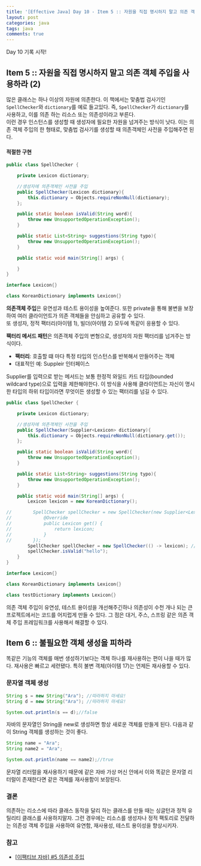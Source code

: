 ```yaml
---
title: '[Effective Java] Day 10 - Item 5 :: 자원을 직접 명시하지 말고 의존 객체 주입을 사용하라 (2)'
layout: post
categories: java
tags: java
comments: true
---
```


Day 10 기록 시작!

## Item 5 :: 자원을 직접 명시하지 말고 의존 객체 주입을 사용하라 (2)
많은 클래스는 하나 이상의 자원에 의존한다. 이 책에서는 맞춤법 검사기인 `SpellChecker`와 `dictionary`를 예로 들고있다. 즉, `SpellChecker`가 `dictionary`를 사용하고, 이를 의존 하는 리소스 또는 의존성이라고 부른다.  
이런 경우 인스턴스를 생성할 때 생성자에 필요한 자원을 넘겨주는 방식이 낫다. 이는 의존 객체 주입의 한 형태로, 맞춤법 검사기를 생성할 때 의존객체인 사전을 주입해주면 된다.

#### 적절한 구현
```java
public class SpellChecker {

    private Lexicon dictionary;

    //생성자에 의존객체인 사전을 주입
    public SpellChecker(Lexicon dictionary){
        this.dictionary = Objects.requireNonNull(dictionary);
    };

    public static boolean isValid(String word){
        throw new UnsupportedOperationException();
    }

    public static List<String> suggestions(String typo){
        throw new UnsupportedOperationException();
    }

    public static void main(String[] args) {

    }
}

interface Lexicon{}

class KoreanDictionary implements Lexicon{}
```

**의존객체 주입**은 유연성과 테스트 용이성을 높여준다. 또한 private을 통해 불변을 보장하여 여러 클라이언트가 의존 객체들을 안심하고 공유할 수 있다.  
또 생성자, 정적 팩터리(아이템 1), 빌더(아이템 2) 모두에 똑같이 응용할 수 있다.  

**팩터리 메서드 패턴**은 의존객체 주입의 변형으로, 생성자의 자원 팩터리를 넘겨주는 방식이다.  
- **팩터리**: 호출할 떄 마다 특정 타입의 인스턴스를 반복해서 만들어주는 객체
- 대표적인 예: Suppleir<T> 인터페이스  

Supplier<T>를 입력으로 받는 메서드는 보통 한정적 와일드 카드 타입(bounded wildcard type)으로 입력을 제한해야한다.
이 방식을 사용해 클라이언트는 자신이 명시한 타입의 하위 타입이라면 무엇이든 생성할 수 있는 팩터리를 넘길 수 있다.

```java
public class SpellChecker {

    private Lexicon dictionary;

    //생성자에 의존객체인 사전을 주입
    public SpellChecker(Supplier<Lexicon> dictionary){
        this.dictionary = Objects.requireNonNull(dictionary.get());
    };

    public static boolean isValid(String word){
        throw new UnsupportedOperationException();
    }

    public static List<String> suggestions(String typo){
        throw new UnsupportedOperationException();
    }

    public static void main(String[] args) {
        Lexicon lexicon = new KoreanDictionary();

//        SpellChecker spellChecker = new SpellChecker(new Supplier<Lexicon>() {
//            @Override
//            public Lexicon get() {
//                return lexicon;
//            }
//        });
        SpellChecker spellChecker = new SpellChecker(() -> lexicon); //위 소스를 이와 같은 람다식으로 수정
        spellChecker.isValid("hello");
    }
}

interface Lexicon{}

class KoreanDictionary implements Lexicon{}

class testDictionary implements Lexicon{}
```
의존 객체 주입이 유연성, 테스트 용이성을 개선해주긴하나 의존성이 수천 개나 되는 큰 프로젝트에서는 코드를 어지럽게 만들 수 있다. 그 점은 대거, 주스, 스프링 같은 의존 객체 주입 프레임워크를 사용해서 해결할 수 있다.


## Item 6 :: 불필요한 객체 생성을 피하라
똑같은 기능의 객체를 매번 생성하기보다는 객체 하나를 재사용하는 편이 나을 때가 많다. 재사용은 빠르고 세련됐다. 특히 불변 객체(아이템 17)는 언제든 재사용할 수 있다.
### 문자열 객체 생성
```java
String s = new String("Ara"); //따라하지 마세요!
String d = new String("Ara"); //따라하지 마세요!

System.out.println(s == d);//false
```
자바의 문자열인 String을 new로 생성하면 항상 새로운 객체를 만들게 된다. 다음과 같이 String 객체를 생성하는 것이 좋다.
```java
String name = "Ara";
String name2 = "Ara";

System.out.println(name == name2);//true
```
문자열 리터럴을 재사용하기 때문에 같은 자바 가상 머신 안에서 이와 똑같은 문자열 리터럴이 존재한다면 같은 객체를 재사용함이 보장된다.


### 결론
의존하는 리소스에 따라 클래스 동작을 달리 하는 클래스를 만들 때는 싱글턴과 정적 유틸리티 클래스를 사용하지말자. 그런 경우에는 리소스를 생성자나 정적 팩토리로 전달하는 의존성 객체 주입을 사용하여 유연함, 재사용성, 테스트 용이성을 향상시키자.

### 참고
- [[이팩티브 자바] #5 의존성 주입](https://www.youtube.com/watch?v=24scqT2_m4U&t=907s)